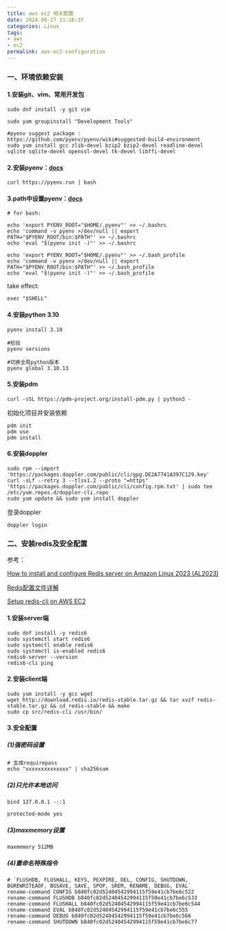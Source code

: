 ```yaml
---
title: aws ec2 相关配置
date: 2024-08-27 11:26:37
categories: Linux
tags:
- aws
- ec2
permalink: aws-ec2-configuration
---
```

### 一、环境依赖安装
#### 1.安装git、vim、常用开发包
```shell
sudo dnf install -y git vim

sudo yum groupinstall "Development Tools"

#pyenv suggest package : https://github.com/pyenv/pyenv/wiki#suggested-build-environment
sudo yum install gcc zlib-devel bzip2 bzip2-devel readline-devel sqlite sqlite-devel openssl-devel tk-devel libffi-devel
```
<!--more-->

#### 2.安装pyenv：[docs](https://github.com/pyenv/pyenv-installer)
```shell
curl https://pyenv.run | bash
```

#### 3.path中设置pyenv：[docs](https://github.com/pyenv/pyenv#set-up-your-shell-environment-for-pyenv)
```shell
# for bash:

echo 'export PYENV_ROOT="$HOME/.pyenv"' >> ~/.bashrc
echo 'command -v pyenv >/dev/null || export PATH="$PYENV_ROOT/bin:$PATH"' >> ~/.bashrc
echo 'eval "$(pyenv init -)"' >> ~/.bashrc

echo 'export PYENV_ROOT="$HOME/.pyenv"' >> ~/.bash_profile
echo 'command -v pyenv >/dev/null || export PATH="$PYENV_ROOT/bin:$PATH"' >> ~/.bash_profile
echo 'eval "$(pyenv init -)"' >> ~/.bash_profile
```
take effect:
```shell
exec "$SHELL"
```

#### 4.安装python 3.10
```shell
pyenv install 3.10

#检验
pyenv versions

#切换全局python版本
pyenv global 3.10.13
```

#### 5.安装pdm
```shell
curl -sSL https://pdm-project.org/install-pdm.py | python3 -
```
初始化项目并安装依赖
```shell
pdm init
pdm use
pdm install
```

#### 6.安装doppler
```shell
sudo rpm --import 'https://packages.doppler.com/public/cli/gpg.DE2A7741A397C129.key'
curl -sLf --retry 3 --tlsv1.2 --proto "=https" 'https://packages.doppler.com/public/cli/config.rpm.txt' | sudo tee /etc/yum.repos.d/doppler-cli.repo
sudo yum update && sudo yum install doppler
```
登录doppler
```shell
doppler login
```

### 二、安装redis及安全配置
参考：

[How to install and configure Redis server on Amazon Linux 2023 (AL2023)](https://serverfault.com/questions/1127483/how-to-install-and-configure-redis-server-on-amazon-linux-2023-al2023)

[Redis配置文件详解](https://cloud.tencent.com/developer/article/1947475)

[Setup redis-cli on AWS EC2](https://gist.github.com/todgru/14768fb2d8a82ab3f436)

#### 1.安装server端
```shell
sudo dnf install -y redis6
sudo systemctl start redis6
sudo systemctl enable redis6
sudo systemctl is-enabled redis6
redis6-server --version
redis6-cli ping
```

#### 2.安装client端
```shell
sudo yum install -y gcc wget
wget http://download.redis.io/redis-stable.tar.gz && tar xvzf redis-stable.tar.gz && cd redis-stable && make
sudo cp src/redis-cli /usr/bin/
```

#### 3.安全配置
##### (1)强密码设置
```shell
# 生成requirepass
echo "xxxxxxxxxxxxxx" | sha256sum
```

##### (2)只允许本地访问
```shell
bind 127.0.0.1 -::1

protected-mode yes
```

##### (3)maxmemory设置
```shell
maxmemory 512MB
```

##### (4)重命名特殊指令
```shell
# `FLUSHDB, FLUSHALL, KEYS, PEXPIRE, DEL, CONFIG, SHUTDOWN, BGREWRITEAOF, BGSAVE, SAVE, SPOP, SREM, RENAME, DEBUG, EVAL`
rename-command CONFIG b840fc02d52404542994115f59e41cb7be6c522
rename-command FLUSHDB b840fc02d52404542994115f59e41cb7be6c533
rename-command FLUSHALL b840fc02d52404542994115f59e41cb7be6c544
rename-command EVAL b840fc02d52404542994115f59e41cb7be6c555
rename-command DEBUG b840fc02d52404542994115f59e41cb7be6c566
rename-command SHUTDOWN b840fc02d52404542994115f59e41cb7be6c77
```
